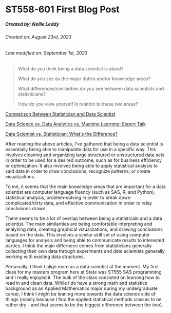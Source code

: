 # ST558-601 First Blog Post
##### Created by: Nellie Leddy
###### Created on: August 23rd, 2023
###### Last modified on: September 1st, 2023

> What do you think being a data scientist is about?
> 
> What do you see as the major duties and/or knowledge areas?
> 
> What differences/similarities do you see between data scientists and statisticians?
> 
> How do you view yourself in relation to these two areas?

[Comparison Between Statistician and Data Scientist](https://scientistcafe.com/ids/comparison-between-statistician-and-data-scientist.html)

[Data Science vs. Data Analytics vs. Machine Learning: Expert Talk](https://www.simplilearn.com/data-science-vs-data-analytics-vs-machine-learning-article)

[Data Scientist vs. Statistician: What's the Difference?](indeed.com/career-advice/finding-a-job/data-scientist-vs-statistician)

After reading the above articles, I've gathered that being a data scientist is essentially being able to manipulate data
for use in a specific way. This involves cleaning and organizing large structured or unstructured data sets in order to
be used for a desired outcome, such as for business efficiency or optimization. It also involves being able to apply 
statistical analysis to said data in order to draw conclusions, recognize patterns, or create visualizations. 

To me, it seems that the main knowledge areas that are important for a data scientist are computer language fluency 
(such as SAS, R, and Python), statistical analysis, problem-solving in order to break down complicated/dirty data,
and effective communication in order to relay conclusions drawn. 

There seems to be a lot of overlap between being a statisticain and a data scientist. The main similarities are being
comfortable interpreting and analyzing data, creating graphical vizualizations, and drawing conclusions based on the 
data. This involves a similar skill set of using computer languages for analysis and being able to communicate results
to interested parties. I think the main differnece comes from statisticians generally collecting their own data through
experiments and data scientists generally working with existing data structures.

Personally, I think I align more as a data scientist at the moment. My first class for my masters program here at State
was ST555 SAS programming and I really enjoyed it. The bulk of the class consisted on learning how to read in and clean
data. While I do have a strong math and statistics background as an Applied Mathematics major during my undergraduate
career, I think I might be leaning more towards the data science side of things (mainly because I find the applied 
statistical methods classes to be rather dry - and that seems to be the biggest difference between the two). 
